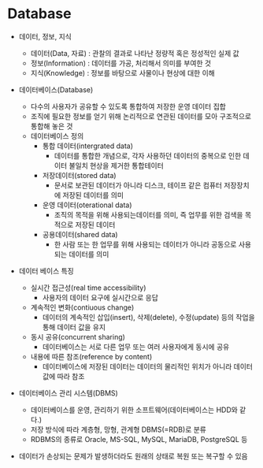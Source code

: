 # Database

- 데이터, 정보, 지식
    - 데이터(Data, 자료) : 관찰의 결과로 나타난 정량적 혹은 정성적인 실제 값
    - 정보(Information) : 데이터를 가공, 처리해서 의미를 부여한 것
    - 지식(Knowledge) : 정보를 바탕으로 사물이나 현상에 대한 이해
 
- 데이터베이스(Database)
   - 다수의 사용자가 공유할 수 있도록 통합하여 저장한 운영 데이터 집합
  - 조직에 필요한 정보를 얻기 위해 논리적으로 연관된 데이터를 모아 구조적으로 통합해 놓은 것
  - 데이터베이스 정의
    - 통합 데이터(intergrated data)
        - 데이터를 통합한 개념으로, 각자 사용하던 데이터의 중복으로 인한 데이터 불일치 현상을 제거한 통합테이터
    - 저장데이터(stored data)
        - 문서로 보관된 데이터가 아니라 디스크, 테이프 같은 컴퓨터 저장장치에 저장된 데이터를 의미
    - 운영 데이터(oterational data)
        - 조직의 목적을 위해 사용되는데이터를 의미, 즉 업무를 위한 검색을 목적으로 저장된 데이터
    - 공용데이터(shared data)
        - 한 사람 또는 한 업무를 위해 사용되는 데이터가 아니라 공동으로 사용되는 데이터를 의미
- 데이터 베이스 특징
    - 실시간 접근성(real time accessibility)
        - 사용자의 데이터 요구에 실시간으로 응답
    - 계속적인 변화(contiuous change)
        - 데이터의 계속적인 삽입(insert), 삭제(delete), 수정(update) 등의 작업을 통해 데이터 값을 유지
    - 동시 공유(concurrent sharing)
        - 데이터베이스는 서로 다른 업무 또는 여러 사용자에게 동시에 공유
    - 내용에 따른 참조(reference by content)
        - 데이터베이스에 저장된 데이터는 데이터의 물리적인 위치가 아니라 데이터 값에 따라 참조
- 데이터베이스 관리 시스템(DBMS)
    - 데이터베이스를 운영, 관리하기 위한 소프트웨어(데이터베이스는 HDD와 같다.)
    - 저장 방식에 따라 계층형, 망형, 관계형 DBMS(=RDB)로 분류
    - RDBMS의 종류로 Oracle, MS-SQL, MySQL, MariaDB, PostgreSQL 등
- 데이터가 손상되는 문제가 발생하더라도 원래의  상태로 복원 또는 복구할 수 있음
